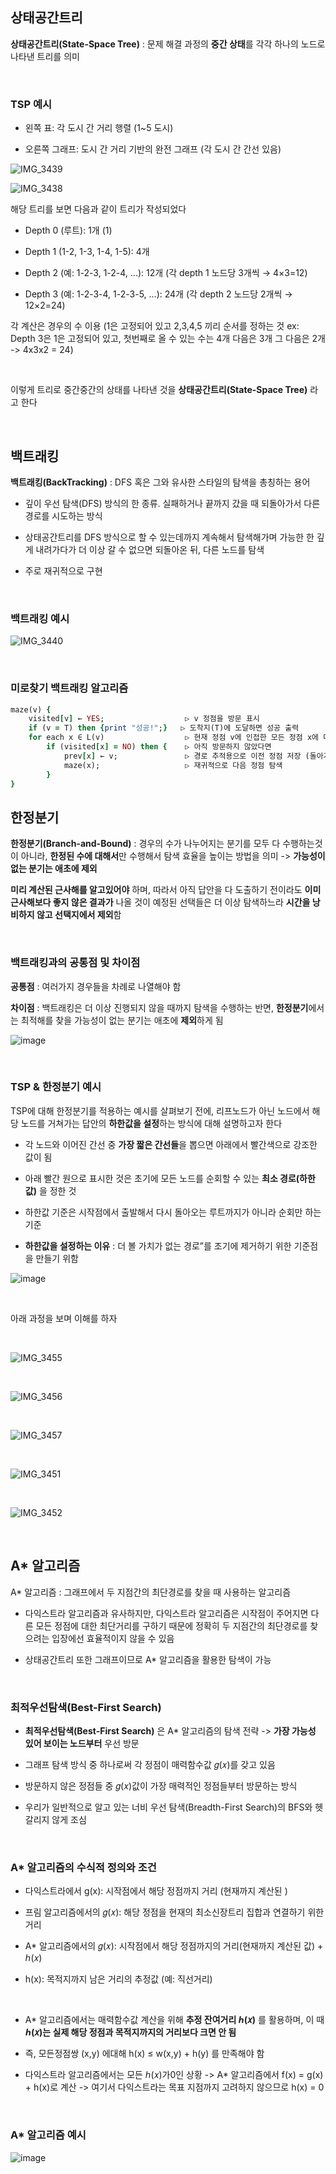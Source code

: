 ## 상태공간트리 

**상태공간트리(State-Space Tree)** : 문제 해결 과정의 **중간 상태**를 각각 하나의 노드로 나타낸 트리를 의미

<br/>

### TSP 예시 

- 왼쪽 표: 각 도시 간 거리 행렬 (1~5 도시)

- 오른쪽 그래프: 도시 간 거리 기반의 완전 그래프 (각 도시 간 간선 있음)

![IMG_3439](https://github.com/user-attachments/assets/7333661c-fd57-4b0b-b8e4-dcd01f055e05)

![IMG_3438](https://github.com/user-attachments/assets/4a02e185-b536-46d2-aec1-ea984bbc002b)

해당 트리를 보면 다음과 같이 트리가 작성되었다 

- Depth 0 (루트): 1개 (1)

- Depth 1 (1-2, 1-3, 1-4, 1-5): 4개

- Depth 2 (예: 1-2-3, 1-2-4, ...): 12개 (각 depth 1 노드당 3개씩 → 4×3=12)

- Depth 3 (예: 1-2-3-4, 1-2-3-5, ...): 24개 (각 depth 2 노드당 2개씩 → 12×2=24)

각 계산은 경우의 수 이용 (1은 고정되어 있고 2,3,4,5 끼리 순서를 정하는 것 ex: Depth 3은 1은 고정되어 있고, 첫번째로 올 수 있는 수는 4개 다음은 3개 그 다음은 2개 -> 4x3x2 = 24)

<br/>

이렇게 트리로 중간중간의 상태를 나타낸 것을 **상태공간트리(State-Space Tree)** 라고 한다 

<br/>

## 백트래킹

**백트래킹(BackTracking)** : DFS 혹은 그와 유사한 스타일의 탐색을 총칭하는 용어

- 깊이 우선 탐색(DFS) 방식의 한 종류. 실패하거나 끝까지 갔을 때 되돌아가서 다른 경로를 시도하는 방식

- 상태공간트리를 DFS 방식으로 할 수 있는데까지 계속해서 탐색해가며 가능한 한 깊게 내려가다가 더 이상 갈 수 없으면 되돌아온 뒤, 다른 노드를 탐색

- 주로 재귀적으로 구현

<br/>

### 백트래킹 예시 

![IMG_3440](https://github.com/user-attachments/assets/b31e1e41-0e5e-4358-a4b4-6c565496d45b)

<br/>

### 미로찾기 백트래킹 알고리즘

```ruby
maze(v) {
    visited[v] ← YES;                  ▷ v 정점을 방문 표시
    if (v = T) then {print "성공!";}   ▷ 도착지(T)에 도달하면 성공 출력
    for each x ∈ L(v)                  ▷ 현재 정점 v에 인접한 모든 정점 x에 대해
        if (visited[x] = NO) then {    ▷ 아직 방문하지 않았다면
            prev[x] ← v;               ▷ 경로 추적용으로 이전 정점 저장 (돌아가는 길을 저장하기 위함)
            maze(x);                   ▷ 재귀적으로 다음 정점 탐색
        }
}
```

## 한정분기 

**한정분기(Branch-and-Bound)** : 경우의 수가 나누어지는 분기를 모두 다 수행하는것이 아니라, **한정된 수에 대해서**만 수행해서 탐색 효율을 높이는 방법을 의미 -> **가능성이 없는 분기는 애초에 제외**

**미리 계산된 근사해를 알고있어야** 하며, 따라서 아직 답안을 다 도출하기 전이라도 **이미 근사해보다 좋지 않은 결과가** 나올 것이 예정된 선택들은 더 이상 탐색하느라 **시간을 낭비하지 않고 선택지에서 제외**함

<br/>

### 백트래킹과의 공통점 및 차이점

**공통점** : 여러가지 경우들을 차례로 나열해야 함

**차이점** : 백트래킹은 더 이상 진행되지 않을 때까지 탐색을 수행하는 반면, **한정분기**에서는 최적해를 찾을 가능성이 없는 분기는 애초에 **제외**하게 됨

![image](https://github.com/user-attachments/assets/fcc42eed-95fa-4f02-86af-da0607047e37)

<br/>

### TSP & 한정분기 예시 

TSP에 대해 한정분기를 적용하는 예시를 살펴보기 전에, 리프노드가 아닌 노드에서 해당 노드를 거쳐가는 답안의 **하한값을 설정**하는 방식에 대해 설명하고자 한다 

- 각 노드와 이어진 간선 중 **가장 짧은 간선들**을 뽑으면 아래에서 빨간색으로 강조한 값이 됨

- 아래 빨간 원으로 표시한 것은 초기에 모든 노드를 순회할 수 있는 **최소 경로(하한값)** 을 정한 것

- 하한값 기준은 시작점에서 출발해서 다시 돌아오는 루트까지가 아니라 순회만 하는 기준

- **하한값을 설정하는 이유** : 더 볼 가치가 없는 경로”를 조기에 제거하기 위한 기준점을 만들기 위함 
  
![image](https://github.com/user-attachments/assets/3dc6221f-1b2a-4525-8f6f-034d129133d7)

<br/>

아래 과정을 보며 이해를 하자 

<br/>

![IMG_3455](https://github.com/user-attachments/assets/a4db90f7-71fc-4d8a-9eb1-5402b145b777)

<br/>

![IMG_3456](https://github.com/user-attachments/assets/c7829f57-9778-4a6c-82a7-2e53fe590aeb)

<br/>

![IMG_3457](https://github.com/user-attachments/assets/63f1c070-00ba-46ae-a65e-3b08b7214365)

<br/>

![IMG_3451](https://github.com/user-attachments/assets/c345f1b2-85f3-4a26-a9bf-f313a827f3b3)

<br/>

![IMG_3452](https://github.com/user-attachments/assets/1488a90d-c3da-45c7-8da3-46e486290e58)

<br/>

## A* 알고리즘

A* 알고리즘 : 그래프에서 두 지점간의 최단경로를 찾을 때 사용하는 알고리즘

- 다익스트라 알고리즘과 유사하지만, 다익스트라 알고리즘은 시작점이 주어지면 다른 모든 정점에 대한 최단거리를 구하기 때문에 정확히 두 지점간의 최단경로를 찾으려는 입장에선 효율적이지 않을 수 있음

- 상태공간트리 또한 그래프이므로 A* 알고리즘을 활용한 탐색이 가능

<br/>

### 최적우선탐색(Best-First Search)

- **최적우선탐색(Best-First Search)** 은 A* 알고리즘의 탐색 전략 -> **가장 가능성 있어 보이는 노드부터** 우선 방문
  
- 그래프 탐색 방식 중 하나로써 각 정점이 매력함수값 𝑔(𝑥)를 갖고 있음

- 방문하지 않은 정점들 중 𝑔(𝑥)값이 가장 매력적인 정점들부터 방문하는 방식

- 우리가 일반적으로 알고 있는 너비 우선 탐색(Breadth-First Search)의 BFS와 헷갈리지 않게 조심

<br/>

### A* 알고리즘의 수식적 정의와 조건

- 다익스트라에서 g(x): 시작점에서 해당 정점까지 거리 (현재까지 계산된 )

- 프림 알고리즘에서의 𝑔(𝑥): 해당 정점을 현재의 최소신장트리 집합과 연결하기 위한 거리

- A* 알고리즘에서의 𝑔(𝑥): 시작점에서 해당 정점까지의 거리(현재까지 계산된 값) + ℎ(𝑥)

- h(x): 목적지까지 남은 거리의 추정값 (예: 직선거리)

<br/>

- A* 알고리즘에서는 매력함수값 계산을 위해 **추정 잔여거리 ℎ(𝑥)** 를 활용하며, 이 때 **ℎ(𝑥)는 실제 해당 정점과 목적지까지의 거리보다 크면 안 됨**

- 즉, 모든정점쌍 (x,y) 에대해 h(x) ≤ w(x,y) + h(y) 를 만족해야 함

- 다익스트라 알고리즘에서는 모든 ℎ(𝑥)가0인 상황 -> A* 알고리즘에서 f(x) = g(x) + h(x)로 계산 -> 여기서 다익스트라는 목표 지점까지 고려하지 않으므로 h(x) = 0 

<br/>

### A* 알고리즘 예시 

![image](https://github.com/user-attachments/assets/3e2cd5a3-7983-4045-8d7f-550326ea3405)


























































